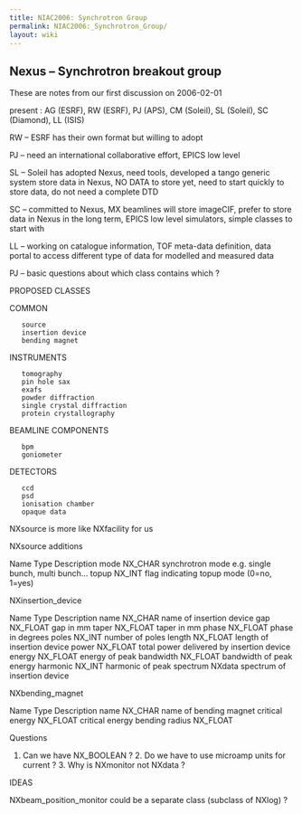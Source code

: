 ```yaml
---
title: NIAC2006: Synchrotron Group
permalink: NIAC2006:_Synchrotron_Group/
layout: wiki
---
```


Nexus – Synchrotron breakout group
----------------------------------

These are notes from our first discussion on 2006-02-01

present : AG (ESRF), RW (ESRF), PJ (APS), CM (Soleil), SL (Soleil), SC
(Diamond), LL (ISIS)

RW – ESRF has their own format but willing to adopt

PJ – need an international collaborative effort, EPICS low level

SL – Soleil has adopted Nexus, need tools, developed a tango generic
system store data in Nexus, NO DATA to store yet, need to start quickly
to store data, do not need a complete DTD

SC – committed to Nexus, MX beamlines will store imageCIF, prefer to
store data in Nexus in the long term, EPICS low level simulators, simple
classes to start with

LL – working on catalogue information, TOF meta-data definition, data
portal to access different type of data for modelled and measured data

PJ – basic questions about which class contains which ?

PROPOSED CLASSES

COMMON

`   source`  
`   insertion device`  
`   bending magnet`

INSTRUMENTS

`   tomography `  
`   pin hole sax`  
`   exafs`  
`   powder diffraction `  
`   single crystal diffraction`  
`   protein crystallography`

BEAMLINE COMPONENTS

`   bpm`  
`   goniometer`

DETECTORS

`   ccd`  
`   psd`  
`   ionisation chamber`  
`   opaque data`

NXsource is more like NXfacility for us

NXsource additions

Name Type Description mode NX\_CHAR synchrotron mode e.g. single bunch,
multi bunch... topup NX\_INT flag indicating topup mode (0=no, 1=yes)

NXinsertion\_device

Name Type Description name NX\_CHAR name of insertion device gap
NX\_FLOAT gap in mm taper NX\_FLOAT taper in mm phase NX\_FLOAT phase in
degrees poles NX\_INT number of poles length NX\_FLOAT length of
insertion device power NX\_FLOAT total power delivered by insertion
device energy NX\_FLOAT energy of peak bandwidth NX\_FLOAT bandwidth of
peak energy harmonic NX\_INT harmonic of peak spectrum NXdata spectrum
of insertion device

NXbending\_magnet

Name Type Description name NX\_CHAR name of bending magnet critical
energy NX\_FLOAT critical energy bending radius NX\_FLOAT

Questions

1. Can we have NX\_BOOLEAN ? 2. Do we have to use microamp units for
current ? 3. Why is NXmonitor not NXdata ?

IDEAS

NXbeam\_position\_monitor could be a separate class (subclass of NXlog)
?
